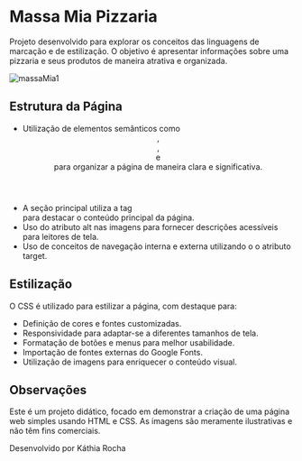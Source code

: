 # Massa Mia Pizzaria

Projeto desenvolvido para explorar os conceitos das linguagens de marcação e de estilização. O objetivo é apresentar informações sobre uma pizzaria e seus produtos de maneira atrativa e organizada.

![massaMia1](https://github.com/techcomkathia/landingPageMassaMia/assets/125410101/73b38f58-312d-4488-ab5a-854a6cc74b67)


## Estrutura da Página

- Utilização de elementos semânticos como <header>, <nav>, <section> e <footer> para organizar a página de maneira clara e significativa.
- A seção principal utiliza a tag <main> para destacar o conteúdo principal da página.
- Uso do atributo alt nas imagens para fornecer descrições acessíveis para leitores de tela.
- Uso de conceitos de navegação interna e externa utilizando o o atributo target.


## Estilização

O CSS é utilizado para estilizar a página, com destaque para:

- Definição de cores e fontes customizadas.
- Responsividade para adaptar-se a diferentes tamanhos de tela.
- Formatação de botões e menus para melhor usabilidade.
- Importação de fontes externas do Google Fonts.
- Utilização de imagens para enriquecer o conteúdo visual.

## Observações

Este é um projeto didático, focado em demonstrar a criação de uma página web simples usando HTML e CSS. As imagens são meramente ilustrativas e não têm fins comerciais.

Desenvolvido por Káthia Rocha
